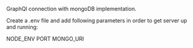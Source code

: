 GraphQl connection with mongoDB implementation.

Create a .env file and add following parameters in order to get server up and running:

NODE_ENV
PORT
MONGO_URI
